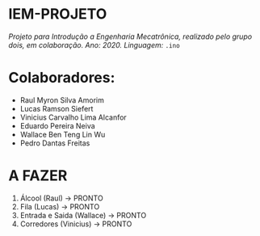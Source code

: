 # IEM-PROJETO
*Projeto para Introdução a Engenharia Mecatrônica, realizado pelo grupo dois, em colaboração. Ano: 2020. Linguagem:* `.ino`
 
# Colaboradores:

- Raul Myron Silva Amorim
- Lucas Ramson Siefert
- Vinicius Carvalho Lima Alcanfor
- Eduardo Pereira Neiva
- Wallace Ben Teng Lin Wu
- Pedro Dantas Freitas

# A FAZER

1. Álcool (Raul) -> PRONTO
2. Fila (Lucas) -> PRONTO
3. Entrada e Saida (Wallace) -> PRONTO
4. Corredores (Vinicius) -> PRONTO

